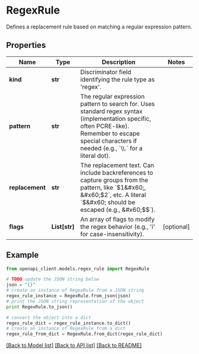 # RegexRule

Defines a replacement rule based on matching a regular expression pattern.

## Properties
Name | Type | Description | Notes
------------ | ------------- | ------------- | -------------
**kind** | **str** | Discriminator field identifying the rule type as &#39;regex&#39;. | 
**pattern** | **str** | The regular expression pattern to search for. Uses standard regex syntax (implementation specific, often PCRE-like). Remember to escape special characters if needed (e.g., &#x60;\\\\.&#x60; for a literal dot). | 
**replacement** | **str** | The replacement text. Can include backreferences to capture groups from the pattern, like &#x60;$1&#x60;, &#x60;$2&#x60;, etc. A literal &#x60;$&#x60; should be escaped (e.g., &#x60;$$&#x60;). | 
**flags** | **List[str]** | An array of flags to modify the regex behavior (e.g., &#39;i&#39; for case-insensitivity). | [optional] 

## Example

```python
from openapi_client.models.regex_rule import RegexRule

# TODO update the JSON string below
json = "{}"
# create an instance of RegexRule from a JSON string
regex_rule_instance = RegexRule.from_json(json)
# print the JSON string representation of the object
print RegexRule.to_json()

# convert the object into a dict
regex_rule_dict = regex_rule_instance.to_dict()
# create an instance of RegexRule from a dict
regex_rule_from_dict = RegexRule.from_dict(regex_rule_dict)
```
[[Back to Model list]](../README.md#documentation-for-models) [[Back to API list]](../README.md#documentation-for-api-endpoints) [[Back to README]](../README.md)


